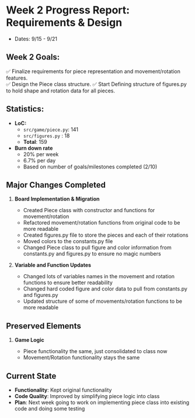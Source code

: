 # Week 2 Progress Report: Requirements & Design

- Dates: 9/15 - 9/21

## Week 2 Goals:

✅ Finalize requirements for piece representation and movement/rotation features.  
✅ Design the Piece class structure.
✅ Start Defining structure of figures.py to hold shape and rotation data for all pieces.

## Statistics:

- **LoC:**
  - `src/game/piece.py`: 141
  - `src/figures.py` : 18
  - **Total**: 159
- **Burn down rate**
  - 20% per week
  - 6.7% per day
  - Based on number of goals/milestones completed (2/10)

## Major Changes Completed

1. **Board Implementation & Migration**

   - Created Piece class with constructor and functions for movement/rotation
   - Refactored movement/rotation functions from original code to be more readable
   - Created figures.py file to store the pieces and each of their rotations
   - Moved colors to the constants.py file
   - Changed Piece class to pull figure and color information from constants.py and figures.py to ensure no magic numbers


2. **Variable and Function Updates**

   - Changed lots of variables names in the movement and rotation functions to ensure better readability
   - Changed hard coded figure and color data to pull from constants.py and figures.py
   - Updated structure of some of movements/rotation functions to be more readable

## Preserved Elements


1. **Game Logic**

   - Piece functionality the same, just consolidated to class now
   - Movement/Rotation functionality stays the same

## Current State

- **Functionality**: Kept original functionality
- **Code Quality**: Improved by simplifying piece logic into class
- **Plan**: Next week going to work on implementing piece class into existing code and doing some testing